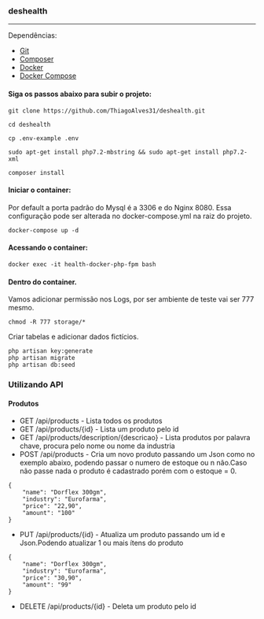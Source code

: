 ### deshealth
----
Dependências:
- [Git](https://git-scm.com/ "Git")
- [Composer](https://getcomposer.org/ "Composer")
- [Docker](https://docs.docker.com/get-started/ "Docker")
- [Docker Compose](https://docs.docker.com/compose/install/ "Docker Compose")

#### Siga os passos abaixo para subir o projeto:
```
git clone https://github.com/ThiagoAlves31/deshealth.git
```
```
cd deshealth
```
```
cp .env-example .env
```
```
sudo apt-get install php7.2-mbstring && sudo apt-get install php7.2-xml
```

```
composer install
```
#### Iniciar o container:

Por default a porta padrão do Mysql é a 3306 e do Nginx 8080.
Essa configuração pode ser alterada no docker-compose.yml na raiz do projeto.
```
docker-compose up -d 
```
#### Acessando o container:
```
docker exec -it health-docker-php-fpm bash
```
#### Dentro do container.
Vamos adicionar permissão nos Logs, por ser ambiente de teste vai ser 777 mesmo.
```
chmod -R 777 storage/*
```
Criar tabelas e adicionar dados fictícios.
```
php artisan key:generate
php artisan migrate
php artisan db:seed
```
### Utilizando API
#### Produtos
- GET  /api/products        - Lista todos os produtos
- GET  /api/products/{id}   - Lista um produto pelo id
- GET  /api/products/description/{descricao}   - Lista produtos por palavra chave, procura pelo nome ou nome da industria
- POST /api/products        - Cria um novo produto passando um Json como no exemplo abaixo, podendo passar o numero de estoque ou n
                              não.Caso não passe nada o produto é cadastrado porém com o estoque = 0.
```
{
    "name": "Dorflex 300gm",
    "industry": "Eurofarma",
    "price": "22,90",
    "amount": "100"
}
```
- PUT /api/products/{id}    - Atualiza um produto passando um id e Json.Podendo atualizar 1 ou mais ítens do produto
```
{
    "name": "Dorflex 300gm",
    "industry": "Eurofarma",
    "price": "30,90",
    "amount": "99"
}
```
- DELETE /api/products/{id} - Deleta um produto pelo id

